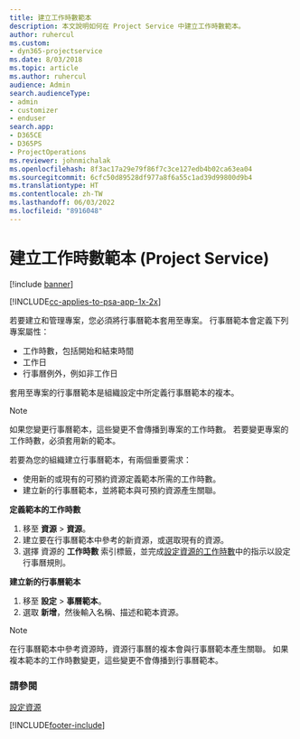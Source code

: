 ```yaml
---
title: 建立工作時數範本
description: 本文說明如何在 Project Service 中建立工作時數範本。
author: ruhercul
ms.custom:
- dyn365-projectservice
ms.date: 8/03/2018
ms.topic: article
ms.author: ruhercul
audience: Admin
search.audienceType:
- admin
- customizer
- enduser
search.app:
- D365CE
- D365PS
- ProjectOperations
ms.reviewer: johnmichalak
ms.openlocfilehash: 8f3ac17a29e79f86f7c3ce127edb4b02ca63ea04
ms.sourcegitcommit: 6cfc50d89528df977a8f6a55c1ad39d99800d9b4
ms.translationtype: HT
ms.contentlocale: zh-TW
ms.lasthandoff: 06/03/2022
ms.locfileid: "8916048"
---
```

# <a name="create-a-work-hours-template-project-service"></a>建立工作時數範本 (Project Service)

[!include [banner](../includes/psa-now-project-operations.md)]

[!INCLUDE[cc-applies-to-psa-app-1x-2x](../includes/cc-applies-to-psa-app-3x.md)]

若要建立和管理專案，您必須將行事曆範本套用至專案。 行事曆範本會定義下列專案屬性：

- 工作時數，包括開始和結束時間
- 工作日
- 行事曆例外，例如非工作日

套用至專案的行事曆範本是組織設定中所定義行事曆範本的複本。

> [!NOTE]
> 如果您變更行事曆範本，這些變更不會傳播到專案的工作時數。 若要變更專案的工作時數，必須套用新的範本。

若要為您的組織建立行事曆範本，有兩個重要需求：

- 使用新的或現有的可預約資源定義範本所需的工作時數。
- 建立新的行事曆範本，並將範本與可預約資源產生關聯。

**定義範本的工作時數**

1. 移至 **資源** \> **資源**。
2. 建立要在行事曆範本中參考的新資源，或選取現有的資源。
3. 選擇 資源的 **工作時數** 索引標籤，並完成[設定資源的工作時數](/dynamics365/field-service/set-work-hours-resource)中的指示以設定行事曆規則。

**建立新的行事曆範本**

1. 移至 **設定** \> **事曆範本**。
2. 選取 **新增**，然後輸入名稱、描述和範本資源。


> [!NOTE]
> 在行事曆範本中參考資源時，資源行事曆的複本會與行事曆範本產生關聯。 如果複本範本的工作時數變更，這些變更不會傳播到行事曆範本。


### <a name="see-also"></a>請參閱  
 [設定資源](../psa/set-up-resources.md)


[!INCLUDE[footer-include](../includes/footer-banner.md)]
